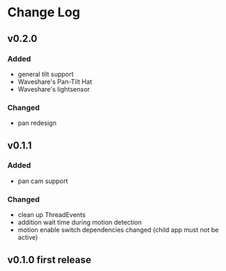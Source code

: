# Change Log

## v0.2.0

### Added
 * general tilt support
 * Waveshare's Pan-Tilt Hat
 * Waveshare's lightsensor 

### Changed
 * pan redesign
 
## v0.1.1 

### Added
 * pan cam support

### Changed
 * clean up ThreadEvents
 * addition wait time during motion detection
 * motion enable switch dependencies changed (child app must not be active)
 
## v0.1.0 first release
